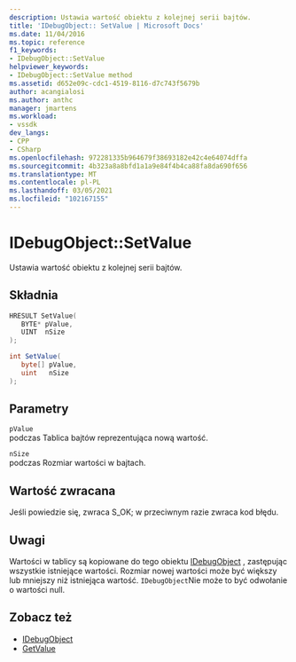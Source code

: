 ```yaml
---
description: Ustawia wartość obiektu z kolejnej serii bajtów.
title: 'IDebugObject:: SetValue | Microsoft Docs'
ms.date: 11/04/2016
ms.topic: reference
f1_keywords:
- IDebugObject::SetValue
helpviewer_keywords:
- IDebugObject::SetValue method
ms.assetid: d652e09c-cdc1-4519-8116-d7c743f5679b
author: acangialosi
ms.author: anthc
manager: jmartens
ms.workload:
- vssdk
dev_langs:
- CPP
- CSharp
ms.openlocfilehash: 972281335b964679f38693182e42c4e64074dffa
ms.sourcegitcommit: 4b323a8a8bfd1a1a9e84f4b4ca88fa8da690f656
ms.translationtype: MT
ms.contentlocale: pl-PL
ms.lasthandoff: 03/05/2021
ms.locfileid: "102167155"
---
```

# <a name="idebugobjectsetvalue"></a>IDebugObject::SetValue
Ustawia wartość obiektu z kolejnej serii bajtów.

## <a name="syntax"></a>Składnia

```cpp
HRESULT SetValue( 
   BYTE* pValue,
   UINT  nSize
);
```

```csharp
int SetValue(
   byte[] pValue,
   uint   nSize
);
```

## <a name="parameters"></a>Parametry
`pValue`\
podczas Tablica bajtów reprezentująca nową wartość.

`nSize`\
podczas Rozmiar wartości w bajtach.

## <a name="return-value"></a>Wartość zwracana
 Jeśli powiedzie się, zwraca S_OK; w przeciwnym razie zwraca kod błędu.

## <a name="remarks"></a>Uwagi
 Wartości w tablicy są kopiowane do tego obiektu [IDebugObject](../../../extensibility/debugger/reference/idebugobject.md) , zastępując wszystkie istniejące wartości. Rozmiar nowej wartości może być większy lub mniejszy niż istniejąca wartość. `IDebugObject`Nie może to być odwołanie o wartości null.

## <a name="see-also"></a>Zobacz też
- [IDebugObject](../../../extensibility/debugger/reference/idebugobject.md)
- [GetValue](../../../extensibility/debugger/reference/idebugobject-getvalue.md)
